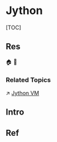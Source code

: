 # Jython

[TOC]



## Res
🏠 
🚧 


### Related Topics
↗ [Jython VM](../../Java%20Runtimes%20(JRE%20&%20JDKs)/Java%20Virtual%20Machine%20(JVM)/Jython%20VM.md)



## Intro



## Ref
